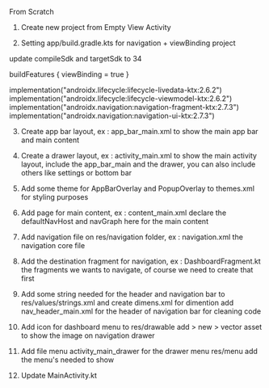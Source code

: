 From Scratch

1. Create new project from Empty View Activity

2. Setting app/build.gradle.kts for navigation + viewBinding project

update compileSdk and targetSdk to 34

buildFeatures {
viewBinding = true
}

implementation("androidx.lifecycle:lifecycle-livedata-ktx:2.6.2")
implementation("androidx.lifecycle:lifecycle-viewmodel-ktx:2.6.2")
implementation("androidx.navigation:navigation-fragment-ktx:2.7.3")
implementation("androidx.navigation:navigation-ui-ktx:2.7.3")

3. Create app bar layout, ex : app_bar_main.xml
   to show the main app bar and main content

4. Create a drawer layout, ex : activity_main.xml
   to show the main activity layout, include the app_bar_main and the drawer, you can also include others like settings or bottom bar

5. Add some theme for AppBarOverlay and PopupOverlay to themes.xml
   for styling purposes

6. Add page for main content, ex : content_main.xml
   declare the defaultNavHost and navGraph here for the main content

7. Add navigation file on res/navigation folder, ex : navigation.xml
   the navigation core file

8. Add the destination fragment for navigation, ex : DashboardFragment.kt
   the fragments we wants to navigate, of course we need to create that first

9. Add some string needed for the header and navigation bar to res/values/strings.xml and create dimens.xml for dimention
   add nav_header_main.xml for the header of navigation bar
   for cleaning code

10. Add icon for dashboard menu to res/drawable add > new > vector asset
    to show the image on navigation drawer

11. Add file menu activity_main_drawer for the drawer menu res/menu
    add the menu's needed to show

12. Update MainActivity.kt